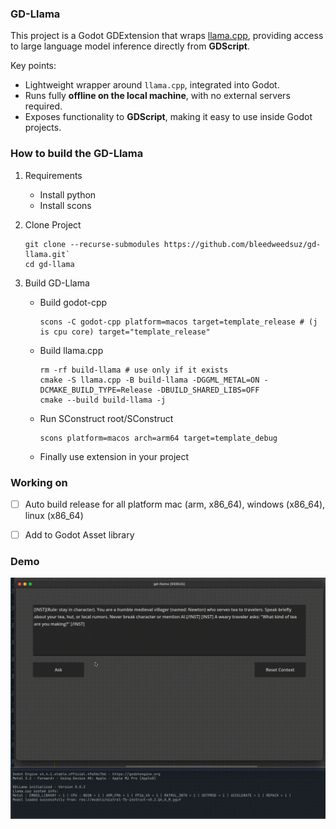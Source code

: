 ### GD-Llama

This project is a Godot GDExtension that wraps [llama.cpp](https://github.com/ggerganov/llama.cpp), providing access to large language model inference directly from **GDScript**.

Key points:
- Lightweight wrapper around `llama.cpp`, integrated into Godot.  
- Runs fully **offline on the local machine**, with no external servers required.  
- Exposes functionality to **GDScript**, making it easy to use inside Godot projects.

### How to build the GD-Llama

1. Requirements
    - Install python
    - Install scons

2. Clone Project
    ```
    git clone --recurse-submodules https://github.com/bleedweedsuz/gd-llama.git`
    cd gd-llama
    ```

3. Build GD-Llama
    - Build godot-cpp
        ```
        scons -C godot-cpp platform=macos target=template_release # (j is cpu core) target="template_release"
        ```
    - Build llama.cpp
        ```
        rm -rf build-llama # use only if it exists
        cmake -S llama.cpp -B build-llama -DGGML_METAL=ON -DCMAKE_BUILD_TYPE=Release -DBUILD_SHARED_LIBS=OFF
        cmake --build build-llama -j
        ```
    - Run SConstruct root/SConstruct
        ```
        scons platform=macos arch=arm64 target=template_debug
        ```
    - Finally use extension in your project

### Working on

- [ ] Auto build release for all platform mac (arm, x86_64), windows (x86_64), linux (x86_64)
- [ ] Add to Godot Asset library


### Demo

![Demo](docs/demo.gif)

